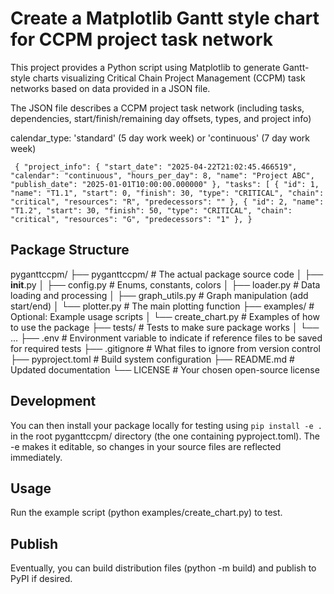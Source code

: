 # Create a Matplotlib Gantt style chart for CCPM project task network

This project provides a Python script using Matplotlib to generate Gantt-style charts visualizing Critical Chain Project Management (CCPM) task networks based on data provided in a JSON file.

The JSON file describes a CCPM project task network (including tasks, dependencies, start/finish/remaining day offsets, types, and project info)

calendar_type: 'standard' (5 day work week) or 'continuous' (7 day work week)

`
{
    "project_info": {
      "start_date": "2025-04-22T21:02:45.466519",
      "calendar": "continuous",
      "hours_per_day": 8,
      "name": "Project ABC",
      "publish_date": "2025-01-01T10:00:00.000000"
    },
    "tasks": [
      {
        "id": 1,
        "name": "T1.1",
        "start": 0,
        "finish": 30,
        "type": "CRITICAL",
        "chain": "critical",
        "resources": "R",
        "predecessors": ""
      },
      {
        "id": 2,
        "name": "T1.2",
        "start": 30,
        "finish": 50,
        "type": "CRITICAL",
        "chain": "critical",
        "resources": "G",
        "predecessors": "1"
      },
}`


## Package Structure


pyganttccpm/
├── pyganttccpm/          # The actual package source code
│   ├── __init__.py
│   ├── config.py         # Enums, constants, colors
│   ├── loader.py         # Data loading and processing
│   ├── graph_utils.py    # Graph manipulation (add start/end)
│   └── plotter.py        # The main plotting function
├── examples/             # Optional: Example usage scripts
│   └── create_chart.py   # Examples of how to use the package
├── tests/                # Tests to make sure package works
│   └── ...
├── .env                  # Environment variable to indicate if reference files to be saved for required tests
├── .gitignore            # What files to ignore from version control
├── pyproject.toml        # Build system configuration
├── README.md             # Updated documentation
└── LICENSE               # Your chosen open-source license



## Development

You can then install your package locally for testing using `pip install -e .` in the root pyganttccpm/ directory (the one containing pyproject.toml). The -e makes it editable, so changes in your source files are reflected immediately.

## Usage

Run the example script (python examples/create_chart.py) to test.

## Publish

Eventually, you can build distribution files (python -m build) and publish to PyPI if desired.